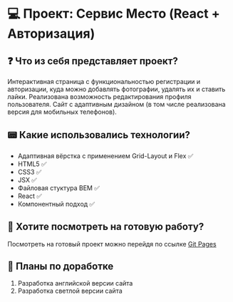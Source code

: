 # 💻 Проект: Сервис Место (React + Авторизация)

## ❓ Что из себя представляет проект?
Интерактивная страница с функциональностью регистрации и авторизации, куда можно добавлять фотографии, удалять их и ставить лайки. Реализована возможность редактирования профиля пользователя. Сайт с адаптивным дизайном (в том числе реализована версия для мобильных телефонов).

## 📟 Какие использовались технологии?
* Адаптивная вёрстка с применением Grid-Layout и Flex ✅
* HTML5 ✅
* CSS3 ✅
* JSX ✅
* Файловая стуктура BEM ✅
* React ✅
* Компонентный подход ✅

## 🙉 Хотите посмотреть на готовую работу?
Посмотреть на готовый проект можно перейдя по ссылке [Git Pages](https://kappakappakappakappakappa.github.io/sign-in)

## 🎯 Планы по доработке
1. Разработка английской версии сайта
2. Разработка светлой версии сайта

